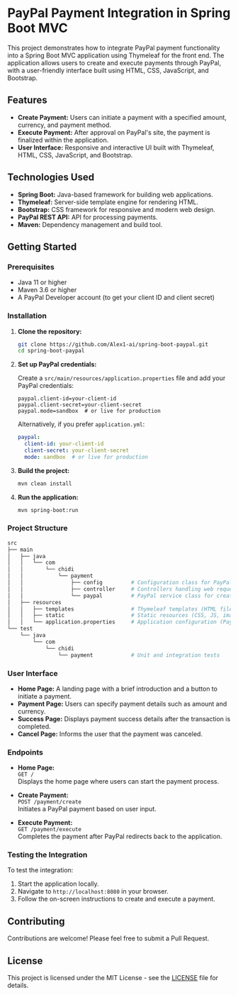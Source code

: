 # PayPal Payment Integration in Spring Boot MVC

This project demonstrates how to integrate PayPal payment functionality into a Spring Boot MVC application using Thymeleaf for the front end. The application allows users to create and execute payments through PayPal, with a user-friendly interface built using HTML, CSS, JavaScript, and Bootstrap.

## Features

- **Create Payment:** Users can initiate a payment with a specified amount, currency, and payment method.
- **Execute Payment:** After approval on PayPal's site, the payment is finalized within the application.
- **User Interface:** Responsive and interactive UI built with Thymeleaf, HTML, CSS, JavaScript, and Bootstrap.

## Technologies Used

- **Spring Boot:** Java-based framework for building web applications.
- **Thymeleaf:** Server-side template engine for rendering HTML.
- **Bootstrap:** CSS framework for responsive and modern web design.
- **PayPal REST API:** API for processing payments.
- **Maven:** Dependency management and build tool.

## Getting Started

### Prerequisites

- Java 11 or higher
- Maven 3.6 or higher
- A PayPal Developer account (to get your client ID and client secret)

### Installation

1. **Clone the repository:**

   ```bash
   git clone https://github.com/Alex1-ai/spring-boot-paypal.git
   cd spring-boot-paypal
   ```

2. **Set up PayPal credentials:**

   Create a `src/main/resources/application.properties` file and add your PayPal credentials:

   ```properties
   paypal.client-id=your-client-id
   paypal.client-secret=your-client-secret
   paypal.mode=sandbox  # or live for production
   ```

   Alternatively, if you prefer `application.yml`:

   ```yaml
   paypal:
     client-id: your-client-id
     client-secret: your-client-secret
     mode: sandbox  # or live for production
   ```

3. **Build the project:**

   ```bash
   mvn clean install
   ```

4. **Run the application:**

   ```bash
   mvn spring-boot:run
   ```

### Project Structure

```bash
src
├── main
│   ├── java
│   │   └── com
│   │       └── chidi
│   │           └── payment
│   │               ├── config         # Configuration class for PayPal API context
│   │               ├── controller     # Controllers handling web requests
│   │               └── paypal         # PayPal service class for creating and executing payments
│   ├── resources
│   │   ├── templates                  # Thymeleaf templates (HTML files)
│   │   ├── static                     # Static resources (CSS, JS, images)
│   │   └── application.properties     # Application configuration (PayPal credentials)
└── test
    └── java
        └── com
            └── chidi
                └── payment            # Unit and integration tests
```

### User Interface

- **Home Page:** A landing page with a brief introduction and a button to initiate a payment.
- **Payment Page:** Users can specify payment details such as amount and currency.
- **Success Page:** Displays payment success details after the transaction is completed.
- **Cancel Page:** Informs the user that the payment was canceled.

### Endpoints

- **Home Page:**  
  `GET /`  
  Displays the home page where users can start the payment process.

- **Create Payment:**  
  `POST /payment/create`  
  Initiates a PayPal payment based on user input.

- **Execute Payment:**  
  `GET /payment/execute`  
  Completes the payment after PayPal redirects back to the application.

### Testing the Integration

To test the integration:

1. Start the application locally.
2. Navigate to `http://localhost:8080` in your browser.
3. Follow the on-screen instructions to create and execute a payment.



## Contributing

Contributions are welcome! Please feel free to submit a Pull Request.

## License

This project is licensed under the MIT License - see the [LICENSE](LICENSE) file for details.
